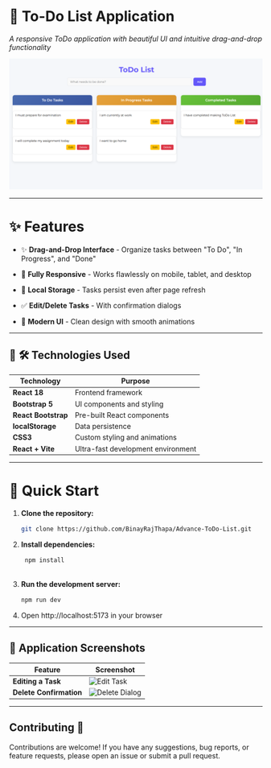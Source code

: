 # 📝 To-Do List Application

*A responsive ToDo application with beautiful UI and intuitive drag-and-drop functionality*

![Screenshot](./images/MyApp.png)  

---

# ✨ Features

- ✨ **Drag-and-Drop Interface** - Organize tasks between "To Do", "In Progress", and "Done"

- 📱 **Fully Responsive** - Works flawlessly on mobile, tablet, and desktop

- 💾 **Local Storage** - Tasks persist even after page refresh

- ✅ **Edit/Delete Tasks** - With confirmation dialogs

- 🌈 **Modern UI** - Clean design with smooth animations

---

## 📸 🛠️ Technologies Used

| Technology | Purpose |
|---------|-----------|
| **React 18** | Frontend framework |
| **Bootstrap 5** | UI components and styling |
| **React Bootstrap** | Pre-built React components |
| **localStorage** | Data persistence |
| **CSS3** | Custom styling and animations |
| **React + Vite** | Ultra-fast development environment |


---

# 🚀 Quick Start

1. **Clone the repository:**
   ```bash
   git clone https://github.com/BinayRajThapa/Advance-ToDo-List.git

2. **Install dependencies:**
   ```bash
    npm install
    
3. **Run the development server:**
   ```bash
   npm run dev 

4. Open http://localhost:5173 in your browser


---

## 📸 Application Screenshots

| Feature | Screenshot |
|---------|-----------|
| **Editing a Task** | ![Edit Task](./images/edit.png) |
| **Delete Confirmation** | ![Delete Dialog](./images/delete.png) |

---


## Contributing 🤝
Contributions are welcome! If you have any suggestions, bug reports, or feature requests, please open an issue or submit a pull request.




